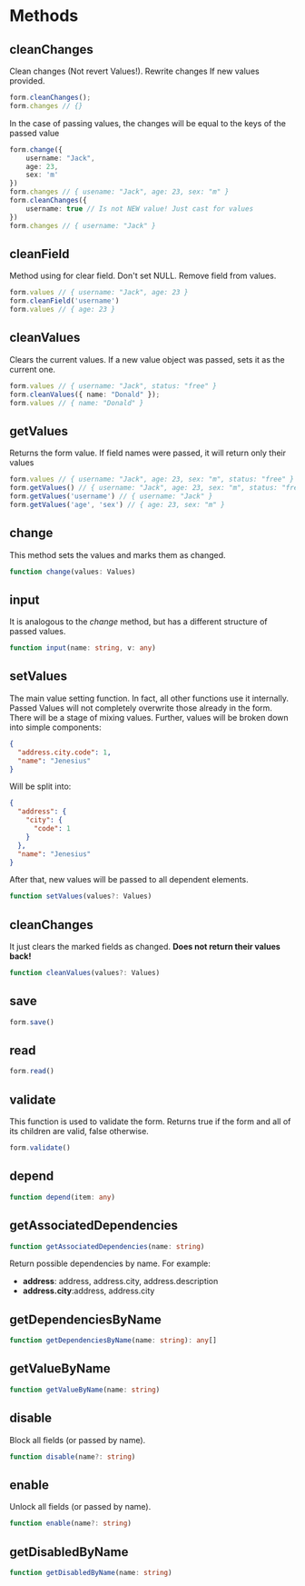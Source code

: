 # Methods

## cleanChanges
Clean changes (Not revert Values!). Rewrite changes If new values provided.
```ts
form.cleanChanges();
form.changes // {}
```
In the case of passing values, the changes will be equal to the keys of the passed value
```ts
form.change({
    username: "Jack",
    age: 23,
    sex: 'm'
})
form.changes // { usename: "Jack", age: 23, sex: "m" }
form.cleanChanges({
    username: true // Is not NEW value! Just cast for values
})
form.changes // { username: "Jack" }
```

## cleanField
Method using for clear field. Don't set NULL. Remove field from values.
```ts
form.values // { username: "Jack", age: 23 }
form.cleanField('username')
form.values // { age: 23 }
```

## cleanValues

Clears the current values. If a new value object was passed, sets it as the current one.
```ts
form.values // { username: "Jack", status: "free" }
form.cleanValues({ name: "Donald" });
form.values // { name: "Donald" }
```

## getValues
Returns the form value. If field names were passed, it will return only their values
```ts
form.values // { username: "Jack", age: 23, sex: "m", status: "free" }
form.getValues() // { username: "Jack", age: 23, sex: "m", status: "free" }
form.getValues('username') // { username: "Jack" }
form.getValues('age', 'sex') // { age: 23, sex: "m" }
```

## change
This method sets the values and marks them as changed.
```ts
function change(values: Values)
```

## input
It is analogous to the *change* method, but has a different structure of passed values.
```ts
function input(name: string, v: any)
```

## setValues
The main value setting function. In fact, all other functions use it internally. Passed Values
will not completely overwrite those already in the form. There will be a stage of mixing values. Further, values will be
broken down into simple components:

```json
{
  "address.city.code": 1,
  "name": "Jenesius"
}
```
Will be split into:
```json
{
  "address": {
    "city": {
      "code": 1
    }
  },
  "name": "Jenesius"
}
```
After that, new values will be passed to all dependent elements.
```ts
function setValues(values?: Values)
```

## cleanChanges
It just clears the marked fields as changed. **Does not return their values back!**
```ts
function cleanValues(values?: Values)
```

## save
```ts
form.save()
```

## read
```ts
form.read()
```

## validate
This function is used to validate the form. Returns true if the form and all of its children are valid,
false otherwise.
```ts
form.validate()
```

## depend
```ts
function depend(item: any)
```

## getAssociatedDependencies
```ts
function getAssociatedDependencies(name: string)
```

Return possible dependencies by name. For example:
- **address**: address, address.city, address.description
- **address.city**:address, address.city

## getDependenciesByName
```ts
function getDependenciesByName(name: string): any[]
```

## getValueByName
```ts
function getValueByName(name: string)
```

## disable

Block all fields (or passed by name).
```ts
function disable(name?: string)
```

## enable

Unlock all fields (or passed by name).
```ts
function enable(name?: string)
```

## getDisabledByName
```ts
function getDisabledByName(name: string)
```

